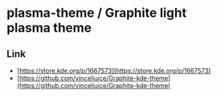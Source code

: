 

# plasma-theme / Graphite light plasma theme


## Link

* [https://store.kde.org/p/1667573](https://store.kde.org/p/1667573)
* [https://github.com/vinceliuice/Graphite-kde-theme](https://github.com/vinceliuice/Graphite-kde-theme)
